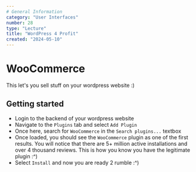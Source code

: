```yaml
---
# General Information
category: "User Interfaces"
number: 28
type: "Lecture"
title: "WordPress 4 Profit"
created: "2024-05-10"
---
```


# WooCommerce

This let's you sell stuff on your wordpress website :)

## Getting started

- Login to the backend of your wordpress website
- Navigate to the `Plugins` tab and select `Add Plugin`
- Once here, search for `WooCommerce` in the `Search plugins...` textbox
- Once loaded, you should see the `WooCommerce` plugin as one of the first results. You will notice that there are 5+ million active installations and over 4 thousand reviews. This is how you know you have the legitimate plugin :^)
- Select `Install` and now you are ready 2 rumble :^)
